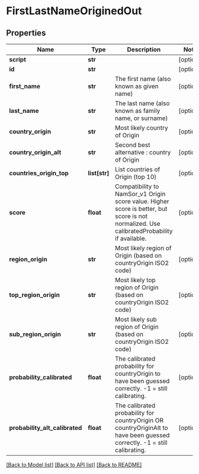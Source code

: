 # FirstLastNameOriginedOut

## Properties
Name | Type | Description | Notes
------------ | ------------- | ------------- | -------------
**script** | **str** |  | [optional] 
**id** | **str** |  | [optional] 
**first_name** | **str** | The first name (also known as given name) | [optional] 
**last_name** | **str** | The last name (also known as family name, or surname) | [optional] 
**country_origin** | **str** | Most likely country of Origin | [optional] 
**country_origin_alt** | **str** | Second best alternative : country of Origin | [optional] 
**countries_origin_top** | **list[str]** | List countries of Origin (top 10) | [optional] 
**score** | **float** | Compatibility to NamSor_v1 Origin score value. Higher score is better, but score is not normalized. Use calibratedProbability if available.  | [optional] 
**region_origin** | **str** | Most likely region of Origin (based on countryOrigin ISO2 code) | [optional] 
**top_region_origin** | **str** | Most likely top region of Origin (based on countryOrigin ISO2 code) | [optional] 
**sub_region_origin** | **str** | Most likely sub region of Origin (based on countryOrigin ISO2 code) | [optional] 
**probability_calibrated** | **float** | The calibrated probability for countryOrigin to have been guessed correctly. -1 &#x3D; still calibrating.  | [optional] 
**probability_alt_calibrated** | **float** | The calibrated probability for countryOrigin OR countryOriginAlt to have been guessed correctly. -1 &#x3D; still calibrating.  | [optional] 

[[Back to Model list]](../README.md#documentation-for-models) [[Back to API list]](../README.md#documentation-for-api-endpoints) [[Back to README]](../README.md)


